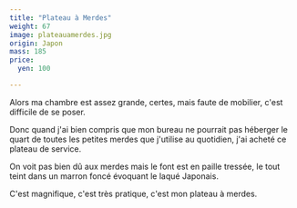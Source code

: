 ```yaml
---
title: "Plateau à Merdes"
weight: 67
image: plateauamerdes.jpg
origin: Japon
mass: 185
price:
  yen: 100

---
```


Alors ma chambre est assez grande, certes, mais faute de mobilier, c'est difficile de se poser. 

Donc quand j'ai bien compris que mon bureau ne pourrait pas héberger le quart de toutes les petites merdes que j'utilise au quotidien, j'ai acheté ce plateau de service.

On voit pas bien dû aux merdes mais le font est en paille tressée, le tout teint dans un marron foncé évoquant le laqué Japonais.

C'est magnifique, c'est très pratique, c'est mon plateau à merdes.